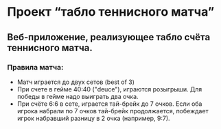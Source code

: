# Проект “табло теннисного матча”
## Веб-приложение, реализующее табло счёта теннисного матча.

### Правила матча:

- Матч играется до двух сетов (best of 3)
- При счете в гейме 40:40 ("deuce"), играются розыгрыши. Для победы в гейме надо выиграть два очка.
- При счёте 6:6 в сете, играется тай-брейк до 7 очков. Если оба игрока набрали по 7 очков тай-брейк продолжается, побеждает игрок набравший разницу в 2 очка (например, 9:7).

